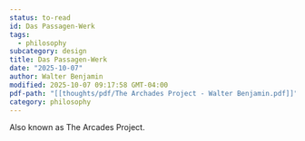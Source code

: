 ```yaml
---
status: to-read
id: Das Passagen-Werk
tags:
  - philosophy
subcategory: design
title: Das Passagen-Werk
date: "2025-10-07"
author: Walter Benjamin
modified: 2025-10-07 09:17:58 GMT-04:00
pdf-path: "[[thoughts/pdf/The Archades Project - Walter Benjamin.pdf]]"
category: philosophy
---
```


Also known as The Arcades Project.
